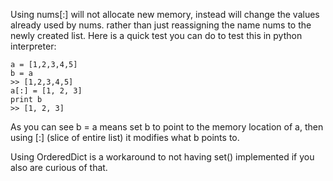 Using nums[:] will not allocate new memory, instead will change the values already used by nums. rather than just reassigning the name nums to the newly created list.
Here is a quick test you can do to test this in python interpreter:
```
a = [1,2,3,4,5]
b = a
>> [1,2,3,4,5]
a[:] = [1, 2, 3]
print b 
>> [1, 2, 3]
```

As you can see b = a means set b to point to the memory location of a, then using [:] (slice of entire list) it modifies what b points to.

Using OrderedDict is a workaround to not having set() implemented if you also are curious of that.
